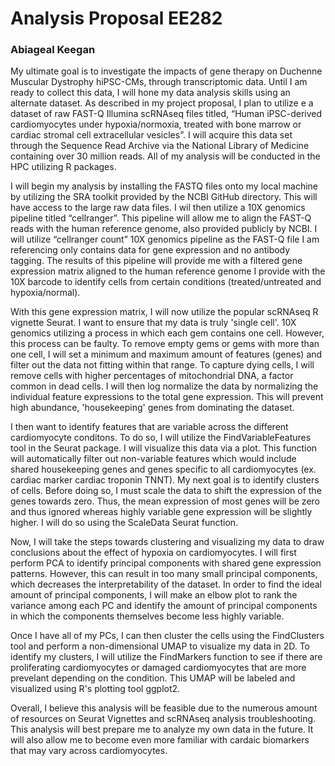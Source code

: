 # Analysis Proposal EE282

### Abiageal Keegan

My ultimate goal is to investigate the impacts of gene therapy on Duchenne Muscular Dystrophy hiPSC-CMs, through transcriptomic data. Until I am ready to collect this data, I will hone my data analysis skills using an alternate dataset. As described in my project proposal, I plan to utilize e a dataset of raw FAST-Q Illumina scRNAseq files titled, “Human iPSC-derived cardiomyocytes under hypoxia/normoxia, treated with bone marrow or cardiac stromal cell extracellular vesicles”. I will acquire this data set through the Sequence Read Archive via the National Library of Medicine containing over 30 million reads. All of my analysis will be conducted in the HPC utilizing R packages. 

I will begin my analysis by installing the FASTQ files onto my local machine by utilizing the SRA toolkit provided by the NCBI GitHub directory. This will have access to the large raw data files. I wil then utilize a 10X genomics pipeline titled “cellranger”. This pipeline will allow me to align the FAST-Q reads with the human reference genome, also provided publicly by NCBI. I will utilize “cellranger count” 10X genomics pipeline as the FAST-Q file I am referencing only contains data for gene expression and no antibody tagging. The results of this pipeline will provide me with a filtered gene expression matrix aligned to the human reference genome I provide with the 10X barcode to identify cells from certain conditions (treated/untreated and hypoxia/normal).

With this gene expression matrix, I will now utilize the popular scRNAseq R vignette Seurat. I want to ensure that my data is truly 'single cell'. 10X genomics utilizing a process in which each gem contains one cell. However, this process can be faulty. To remove empty gems or gems with more than one cell, I will set a minimum and maximum amount of features (genes) and filter out the data not fitting within that range. To capture dying cells, I will remove cells with higher percentages of mitochondrial DNA, a factor common in dead cells. I will then log normalize the data by normalizing the individual feature expressions to the total gene expression. This will prevent high abundance, 'housekeeping' genes from dominating the dataset.

I then want to identify features that are variable across the different cardiomyocyte conditons. To do so, I will utilize the FindVariableFeatures tool in the Seurat package. I will visualize this data via a plot. This function will automatically filter out non-variable features which would include shared housekeeping genes and genes specific to all cardiomyocytes (ex. cardiac marker cardiac troponin TNNT). My next goal is to identify clusters of cells. Before doing so, I must scale the data to shift the expression of the genes towards zero. Thus, the mean expression of most genes will be zero and thus ignored whereas highly variable gene expression will be slightly higher. I will do so using the ScaleData Seurat function.

Now, I will take the steps towards clustering and visualizing my data to draw conclusions about the effect of hypoxia on cardiomyocytes. I will first perform PCA to identify principal components with shared gene expression patterns. However, this can result in too many small principal components, which decreases the interpretability of the dataset. In order to find the ideal amount of principal components, I will make an elbow plot to rank the variance among each PC and identify the amount of principal components in which the components themselves become less highly variable.

Once I have all of my PCs, I can then cluster the cells using the FindClusters tool and perform a non-dimensional UMAP to visualize my data in 2D. To identify my clusters, I will utilize the FindMarkers function to see if there are proliferating cardiomyocytes or damaged cardiomyocytes that are more prevelant depending on the condition. This UMAP will be labeled and visualized using R's plotting tool ggplot2.

Overall, I believe this analysis will be feasible due to the numerous amount of resources on Seurat Vignettes and scRNAseq analysis troubleshooting. This analysis will best prepare me to analyze my own data in the future. It will also allow me to become even more familiar with cardaic biomarkers that may vary across cardiomyocytes.
